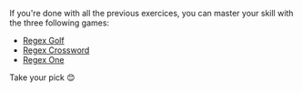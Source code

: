 If you're done with all the previous exercices, you can master your skill with the three following games:

- [Regex Golf](http://regex.alf.nu/)
- [Regex Crossword](https://regexcrossword.com/)
- [Regex One](http://regexone.com/)

Take your pick 😊
